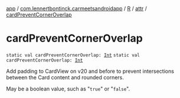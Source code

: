 [app](../../../index.md) / [com.lennertbontinck.carmeetsandroidapp](../../index.md) / [R](../index.md) / [attr](index.md) / [cardPreventCornerOverlap](./card-prevent-corner-overlap.md)

# cardPreventCornerOverlap

`static val cardPreventCornerOverlap: `[`Int`](https://kotlinlang.org/api/latest/jvm/stdlib/kotlin/-int/index.html)
`static val cardPreventCornerOverlap: `[`Int`](https://kotlinlang.org/api/latest/jvm/stdlib/kotlin/-int/index.html)

Add padding to CardView on v20 and before to prevent intersections between the Card content and rounded corners.

May be a boolean value, such as "`true`" or "`false`".

